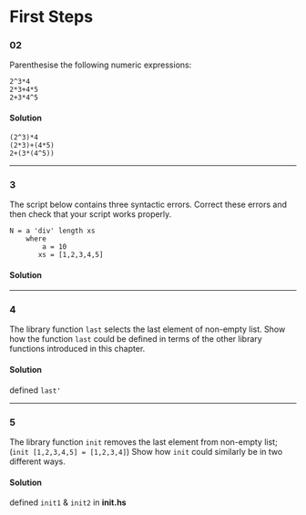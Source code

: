 # First Steps

### 02

Parenthesise the following numeric expressions:

```
2^3*4 
2*3+4*5
2+3*4^5
```

#### Solution
```
(2^3)*4 
(2*3)+(4*5)
2+(3*(4^5))
```
---

### 3

The script below contains three syntactic errors. Correct these errors and then check
that your script works properly.


```
N = a 'div' length xs
    where 
        a = 10
       xs = [1,2,3,4,5]
```

#### Solution

---


### 4
The library function `last` selects the last element of non-empty list. Show how
the function `last` could be defined in terms of the other library functions introduced in this chapter.

#### Solution
defined `last'`

---

### 5
The library function `init` removes the last element from non-empty list; 
(`init [1,2,3,4,5] = [1,2,3,4]`)  Show how `init` could similarly be in two different ways.
  
#### Solution
defined `init1` & `init2` in **init.hs**
